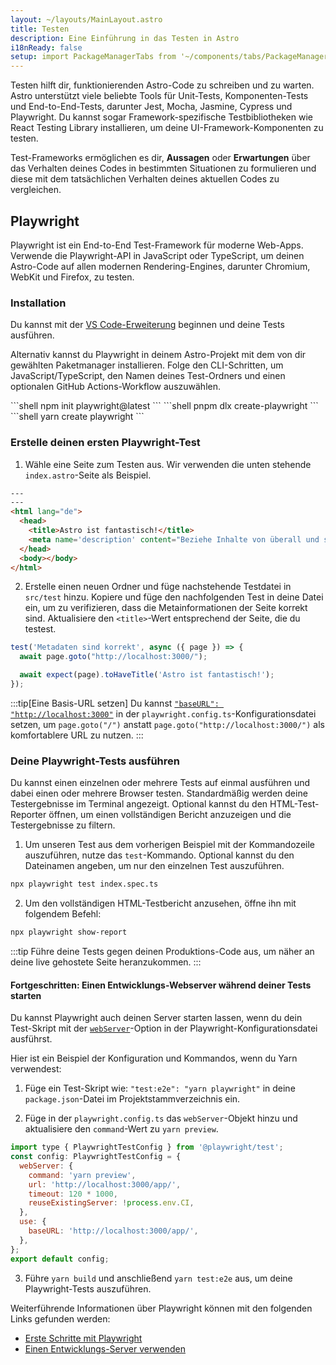 ```yaml
---
layout: ~/layouts/MainLayout.astro
title: Testen
description: Eine Einführung in das Testen in Astro
i18nReady: false
setup: import PackageManagerTabs from '~/components/tabs/PackageManagerTabs.astro'
---
```

Testen hilft dir, funktionierenden Astro-Code zu schreiben und zu warten. Astro unterstützt viele beliebte Tools für Unit-Tests, Komponenten-Tests und End-to-End-Tests, darunter Jest, Mocha, Jasmine, Cypress und Playwright. Du kannst sogar Framework-spezifische Testbibliotheken wie React Testing Library installieren, um deine UI-Framework-Komponenten zu testen.

Test-Frameworks ermöglichen es dir, **Aussagen** oder **Erwartungen** über das Verhalten deines Codes in bestimmten Situationen zu formulieren und diese mit dem tatsächlichen Verhalten deines aktuellen Codes zu vergleichen.

## Playwright

Playwright ist ein End-to-End Test-Framework für moderne Web-Apps. Verwende die Playwright-API in JavaScript oder TypeScript, um deinen Astro-Code auf allen modernen Rendering-Engines, darunter Chromium, WebKit und Firefox, zu testen.

### Installation

Du kannst mit der [VS Code-Erweiterung](https://playwright.dev/docs/getting-started-vscode) beginnen und deine Tests ausführen.

Alternativ kannst du Playwright in deinem Astro-Projekt mit dem von dir gewählten Paketmanager installieren. Folge den CLI-Schritten, um JavaScript/TypeScript, den Namen deines Test-Ordners und einen optionalen GitHub Actions-Workflow auszuwählen.

<PackageManagerTabs>
  <Fragment slot="npm">
  ```shell
  npm init playwright@latest
  ```
  </Fragment>
  <Fragment slot="pnpm">
  ```shell
  pnpm dlx create-playwright
  ```
  </Fragment>
  <Fragment slot="yarn">
  ```shell
  yarn create playwright
  ```
  </Fragment>
</PackageManagerTabs>

### Erstelle deinen ersten Playwright-Test

1. Wähle eine Seite zum Testen aus. Wir verwenden die unten stehende `index.astro`-Seite als Beispiel.

```html title="src/pages/index.astro"
---
---
<html lang="de">
  <head>
    <title>Astro ist fantastisch!</title>
    <meta name='description' content="Beziehe Inhalte von überall und stelle sie schnell mit Astros Insel-Architektur der nächsten Generation bereit." />
  </head>
  <body></body>
</html>
```

2. Erstelle einen neuen Ordner und füge nachstehende Testdatei in `src/test` hinzu. Kopiere und füge den nachfolgenden Test in deine Datei ein, um zu verifizieren, dass die Metainformationen der Seite korrekt sind. Aktualisiere den `<title>`-Wert entsprechend der Seite, die du testest.

```jsx title="src/test/index.spec.ts" "Astro ist fantastisch!"
test('Metadaten sind korrekt', async ({ page }) => {
  await page.goto("http://localhost:3000/");

  await expect(page).toHaveTitle('Astro ist fantastisch!');
});
```

:::tip[Eine Basis-URL setzen]
Du kannst [`"baseURL": "http://localhost:3000"`](https://playwright.dev/docs/api/class-testoptions#test-options-base-url) in der `playwright.config.ts`-Konfigurationsdatei setzen, um `page.goto("/")` anstatt `page.goto("http://localhost:3000/")` als komfortablere URL zu nutzen.
:::

### Deine Playwright-Tests ausführen 

Du kannst einen einzelnen oder mehrere Tests auf einmal ausführen und dabei einen oder mehrere Browser testen. Standardmäßig werden deine Testergebnisse im Terminal angezeigt. Optional kannst du den HTML-Test-Reporter öffnen, um einen vollständigen Bericht anzuzeigen und die Testergebnisse zu filtern.

1. Um unseren Test aus dem vorherigen Beispiel mit der Kommandozeile auszuführen, nutze das `test`-Kommando. Optional kannst du den Dateinamen angeben, um nur den einzelnen Test auszuführen.

```sh
npx playwright test index.spec.ts
```

2. Um den vollständigen HTML-Testbericht anzusehen, öffne ihn mit folgendem Befehl:
```sh
npx playwright show-report
```

:::tip
Führe deine Tests gegen deinen Produktions-Code aus, um näher an deine live gehostete Seite heranzukommen.
:::

#### Fortgeschritten: Einen Entwicklungs-Webserver während deiner Tests starten 

Du kannst Playwright auch deinen Server starten lassen, wenn du dein Test-Skript mit der [`webServer`](https://playwright.dev/docs/test-advanced#launching-a-development-web-server-during-the-tests)-Option in der Playwright-Konfigurationsdatei ausführst.

Hier ist ein Beispiel der Konfiguration und Kommandos, wenn du Yarn verwendest:

1. Füge ein Test-Skript wie: `"test:e2e": "yarn playwright"` in deine `package.json`-Datei im Projekt&shy;stamm&shy;verzeichnis ein.

2. Füge in der `playwright.config.ts` das `webServer`-Objekt hinzu und aktualisiere den `command`-Wert zu `yarn preview`.
```js title="playwright.config.ts" ins={3-8} "yarn preview"
import type { PlaywrightTestConfig } from '@playwright/test';
const config: PlaywrightTestConfig = {
  webServer: {
    command: 'yarn preview',
    url: 'http://localhost:3000/app/',
    timeout: 120 * 1000,
    reuseExistingServer: !process.env.CI,
  },
  use: {
    baseURL: 'http://localhost:3000/app/',
  },
};
export default config;
```

3. Führe `yarn build` und anschließend `yarn test:e2e` aus, um deine Playwright-Tests auszuführen.

Weiterführende Informationen über Playwright können mit den folgenden Links gefunden werden:

- [Erste Schritte mit Playwright](https://playwright.dev/docs/intro)
- [Einen Entwicklungs-Server verwenden](https://playwright.dev/docs/test-advanced#launching-a-development-web-server-during-the-tests)
